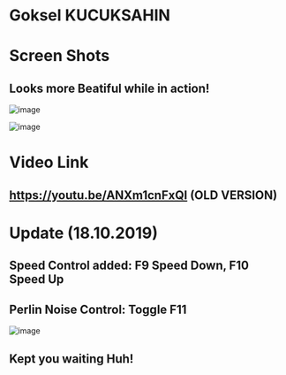 # Goksel KUCUKSAHIN

# Screen Shots 
## Looks more Beatiful while in action!

![image](https://user-images.githubusercontent.com/33639948/67120452-ffa61e80-f1f1-11e9-8da4-a1ab6d7b749e.png)

![image](https://user-images.githubusercontent.com/33639948/67120453-003eb500-f1f2-11e9-978c-d80de231bb5c.png)

# Video Link
## https://youtu.be/ANXm1cnFxQI (OLD VERSION)

# Update (18.10.2019)

## Speed Control added: F9 Speed Down, F10 Speed Up
## Perlin Noise Control: Toggle F11

![image](https://user-images.githubusercontent.com/33639948/67124919-439e2100-f1fc-11e9-81e7-09f41862c277.png)

## Kept you waiting Huh!

